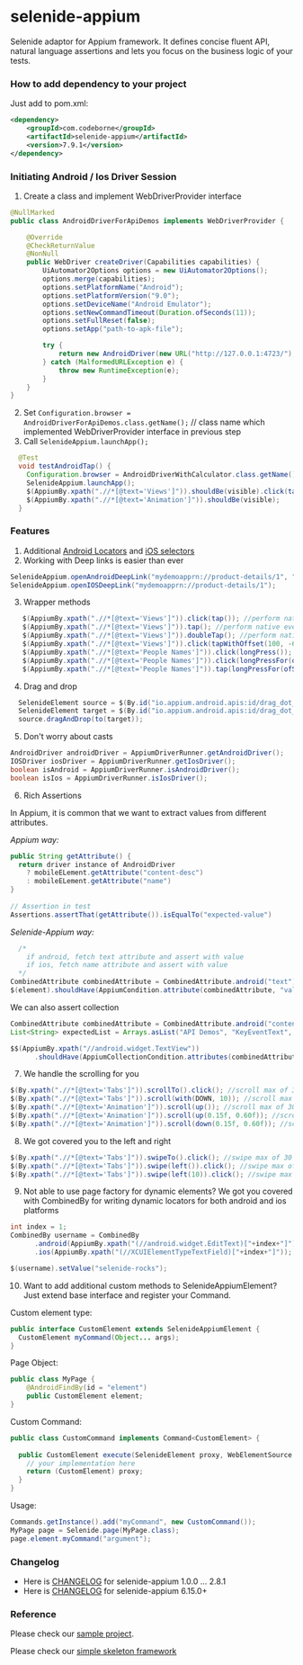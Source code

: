 # selenide-appium

Selenide adaptor for Appium framework. It defines concise fluent API, natural language assertions and lets you focus
on the business logic of your tests.

### How to add dependency to your project

Just add to pom.xml:

```xml
<dependency>
    <groupId>com.codeborne</groupId>
    <artifactId>selenide-appium</artifactId>
    <version>7.9.1</version>
</dependency>
```

### Initiating Android / Ios Driver Session

1. Create a class and implement WebDriverProvider interface

```java
@NullMarked
public class AndroidDriverForApiDemos implements WebDriverProvider {

    @Override
    @CheckReturnValue
    @NonNull
    public WebDriver createDriver(Capabilities capabilities) {
        UiAutomator2Options options = new UiAutomator2Options();
        options.merge(capabilities);
        options.setPlatformName("Android");
        options.setPlatformVersion("9.0");
        options.setDeviceName("Android Emulator");
        options.setNewCommandTimeout(Duration.ofSeconds(11));
        options.setFullReset(false);
        options.setApp("path-to-apk-file");

        try {
            return new AndroidDriver(new URL("http://127.0.0.1:4723/"), options);
        } catch (MalformedURLException e) {
            throw new RuntimeException(e);
        }
    }
}
```

2. Set `Configuration.browser = AndroidDriverForApiDemos.class.getName();` // class name which implemented WebDriverProvider interface in previous step
3. Call `SelenideAppium.launchApp();`

```java
  @Test
  void testAndroidTap() {
    Configuration.browser = AndroidDriverWithCalculator.class.getName();
    SelenideAppium.launchApp();
    $(AppiumBy.xpath(".//*[@text='Views']")).shouldBe(visible).click(tap());
    $(AppiumBy.xpath(".//*[@text='Animation']")).shouldBe(visible);
  }
```

### Features

1. Additional [Android Locators](https://github.com/selenide/selenide/blob/main/modules/appium/src/test/java/it/mobile/android/AndroidSelectorsTest.java) and [iOS selectors](https://github.com/selenide/selenide/blob/main/modules/appium/src/test/java/it/mobile/ios/IosSelectorsTest.java) 
2. Working with Deep links is easier than ever
```java
SelenideAppium.openAndroidDeepLink("mydemoapprn://product-details/1", "com.saucelabs.mydemoapp.rn");
SelenideAppium.openIOSDeepLink("mydemoapprn://product-details/1");
```
3. Wrapper methods
```java
   $(AppiumBy.xpath(".//*[@text='Views']")).click(tap()); //perform native event tap
   $(AppiumBy.xpath(".//*[@text='Views']")).tap(); //perform native event tap
   $(AppiumBy.xpath(".//*[@text='Views']")).doubleTap(); //perform native event double tap
   $(AppiumBy.xpath(".//*[@text='Views']")).click(tapWithOffset(100, -60)) //perform tap with offset from center of the element
   $(AppiumBy.xpath(".//*[@text='People Names']")).click(longPress());
   $(AppiumBy.xpath(".//*[@text='People Names']")).click(longPressFor(ofSeconds(5)));
   $(AppiumBy.xpath(".//*[@text='People Names']")).tap(longPressFor(ofSeconds(4)));
```

4. Drag and drop
```java
  SelenideElement source = $(By.id("io.appium.android.apis:id/drag_dot_1")).shouldBe(visible);
  SelenideElement target = $(By.id("io.appium.android.apis:id/drag_dot_2")).shouldBe(visible);
  source.dragAndDrop(to(target));
```

5. Don't worry about casts
```java
AndroidDriver androidDriver = AppiumDriverRunner.getAndroidDriver();
IOSDriver iosDriver = AppiumDriverRunner.getIosDriver();
boolean isAndroid = AppiumDriverRunner.isAndroidDriver();
boolean isIos = AppiumDriverRunner.isIosDriver();
```

6. Rich Assertions

In Appium, it is common that we want to extract values from different attributes.

_Appium way:_
```java
public String getAttribute() {
  return driver instance of AndroidDriver 
    ? mobileELement.getAttribute("content-desc")
    : mobileELement.getAttribute("name")
}
  
// Assertion in test
Assertions.assertThat(getAttribute()).isEqualTo("expected-value")  
```

_Selenide-Appium way:_
```java
  /*
    if android, fetch text attribute and assert with value 
    if ios, fetch name attribute and assert with value
  */
CombinedAttribute combinedAttribute = CombinedAttribute.android("text").ios("name");
$(element).shouldHave(AppiumCondition.attribute(combinedAttribute, "value"));
```

We can also assert collection
```java
CombinedAttribute combinedAttribute = CombinedAttribute.android("content-desc").ios("label");
List<String> expectedList = Arrays.asList("API Demos", "KeyEventText", "Linkify", "LogTextBox", "Marquee", "Unicode");

$$(AppiumBy.xpath("//android.widget.TextView"))
      .shouldHave(AppiumCollectionCondition.attributes(combinedAttribute, expectedList));
```

7. We handle the scrolling for you

```java
$(By.xpath(".//*[@text='Tabs']")).scrollTo().click(); //scroll max of 30 times in downward direction to find element
$(By.xpath(".//*[@text='Tabs']")).scroll(with(DOWN, 10)); //scroll max of 10 times in downward direction to find element
$(By.xpath(".//*[@text='Animation']")).scroll(up()); //scroll max of 30 times in upward direction to find element
$(By.xpath(".//*[@text='Animation']")).scroll(up(0.15f, 0.60f)); //scroll max of 30 times in upward direction with custom swiping height relative to device height
$(By.xpath(".//*[@text='Animation']")).scroll(down(0.15f, 0.60f)); //scroll max of 30 times in downward direction with custom swiping height relative to device height
```

8. We got covered you to the left and right

```java
$(By.xpath(".//*[@text='Tabs']")).swipeTo().click(); //swipe max of 30 times in right direction to find element
$(By.xpath(".//*[@text='Tabs']")).swipe(left()).click(); //swipe max of 30 times in left direction to find element
$(By.xpath(".//*[@text='Tabs']")).swipe(left(10)).click(); //swipe max of 10 times in left direction to find element
```

9. Not able to use page factory for dynamic elements? We got you covered with CombinedBy for writing dynamic locators for both android and ios platforms

```java
int index = 1;
CombinedBy username = CombinedBy
      .android(AppiumBy.xpath("(//android.widget.EditText)["+index+"]"))
      .ios(AppiumBy.xpath("(//XCUIElementTypeTextField)["+index+"]"));

$(username).setValue("selenide-rocks");
```

10. Want to add additional custom methods to SelenideAppiumElement? Just extend base interface and register your Command.

Custom element type:
```java
public interface CustomElement extends SelenideAppiumElement {
  CustomElement myCommand(Object... args);
}
```

Page Object:
```java
public class MyPage {
    @AndroidFindBy(id = "element")
    public CustomElement element;
}
```

Custom Command:
```java
public class CustomCommand implements Command<CustomElement> {
  
  public CustomElement execute(SelenideElement proxy, WebElementSource source, @Nullable Object[] args) {
    // your implementation here
    return (CustomElement) proxy;
  }
}
```

Usage:
```java
Commands.getInstance().add("myCommand", new CustomCommand());
MyPage page = Selenide.page(MyPage.class);
page.element.myCommand("argument");
```


### Changelog

* Here is [CHANGELOG](https://github.com/selenide/selenide-appium/blob/main/CHANGELOG) for selenide-appium 1.0.0 ... 2.8.1
* Here is [CHANGELOG](https://github.com/selenide/selenide/blob/main/CHANGELOG.md) for selenide-appium 6.15.0+

### Reference

Please check our [sample project](https://github.com/selenide-examples/selenide-appium).

Please check our [simple skeleton framework](https://github.com/amuthansakthivel/SelenideAppiumFramework)
